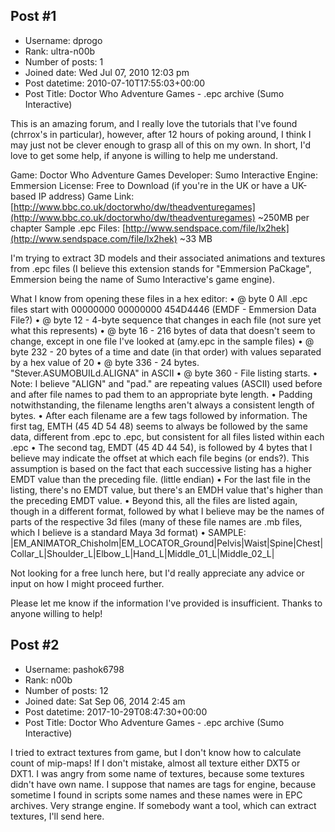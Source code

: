 ## Post #1
- Username: dprogo
- Rank: ultra-n00b
- Number of posts: 1
- Joined date: Wed Jul 07, 2010 12:03 pm
- Post datetime: 2010-07-10T17:55:03+00:00
- Post Title: Doctor Who Adventure Games - .epc archive (Sumo Interactive)

This is an amazing forum, and I really love the tutorials that I've found (chrrox's in particular), however, after 12 hours of poking around, I think I may just not be clever enough to grasp all of this on my own. In short, I'd love to get some help, if anyone is willing to help me understand.

Game: Doctor Who Adventure Games
Developer: Sumo Interactive
Engine: Emmersion
License: Free to Download (if you're in the UK or have a UK-based IP address)
Game Link: [http://www.bbc.co.uk/doctorwho/dw/theadventuregames](http://www.bbc.co.uk/doctorwho/dw/theadventuregames) ~250MB per chapter
Sample .epc Files: [http://www.sendspace.com/file/lx2hek](http://www.sendspace.com/file/lx2hek) ~33 MB

I'm trying to extract 3D models and their associated animations and textures from .epc files (I believe this extension stands for "Emmersion PaCkage", Emmersion being the name of Sumo Interactive's game engine). 

What I know from opening these files in a hex editor:
• @ byte 0 All .epc files start with 00000000 00000000 454D4446 (EMDF - Emmersion Data File?)
• @ byte 12 - 4-byte sequence that changes in each file (not sure yet what this represents) 
• @ byte 16 - 216 bytes of data that doesn't seem to change, except in one file I've looked at (amy.epc in the sample files)
• @ byte 232 - 20 bytes of a time and date (in that order) with values separated by a hex value of 20 
• @ byte 336 - 24 bytes. "Stever.ASUMOBUILd.ALIGNA" in ASCII 
• @ byte 360 - File listing starts. 
• Note: I believe "ALIGN" and "pad." are repeating values (ASCII) used before and after file names to pad them to an appropriate byte length.
• Padding notwithstanding, the filename lengths aren't always a consistent length of bytes.
• After each filename are a few tags followed by information. The first tag, EMTH (45 4D 54 48) seems to always be followed by the same data, different from .epc to .epc, but consistent for all files listed within each .epc
• The second tag, EMDT (45 4D 44 54), is followed by 4 bytes that I believe may indicate the offset at which each file begins (or ends?). This assumption is based on the fact that each successive listing has a higher EMDT value than the preceding file. (little endian)
• For the last file in the listing, there's no EMDT value, but there's an EMDH value that's higher than the preceding EMDT value.
• Beyond this, all the files are listed again, though in a different format, followed by what I believe may be the names of parts of the respective 3d files (many of these file names are .mb files, which I believe is a standard Maya 3d format) 
• SAMPLE: |EM_ANIMATOR_Chisholm|EM_LOCATOR_Ground|Pelvis|Waist|Spine|Chest|Collar_L|Shoulder_L|Elbow_L|Hand_L|Middle_01_L|Middle_02_L|

Not looking for a free lunch here, but I'd really appreciate any advice or input on how I might proceed further.

Please let me know if the information I've provided is insufficient. Thanks to anyone willing to help!
## Post #2
- Username: pashok6798
- Rank: n00b
- Number of posts: 12
- Joined date: Sat Sep 06, 2014 2:45 am
- Post datetime: 2017-10-29T08:47:30+00:00
- Post Title: Doctor Who Adventure Games - .epc archive (Sumo Interactive)

I tried to extract textures from game, but I don't know how to calculate count of mip-maps! If I don't mistake, almost all texture either DXT5 or DXT1. I was angry from some name of textures, because some textures didn't have own name. I suppose that names are tags for engine, because sometime I found in scripts some names and these names were in EPC archives. Very strange engine. If somebody want a tool, which can extract textures, I'll send here.
